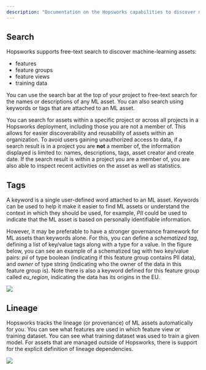 ```yaml
---
description: "Documentation on the Hopsworks capabilities to discover machine-learning assets"
---
```


## Search

Hopsworks supports free-text search to discover machine-learning assets:

* features
* feature groups
* feature views
* training data

You can use the search bar at the top of your project to free-text search for the names or descriptions of any ML asset. You can also search using keywords or tags that are attached to an ML asset.

You can search for assets within a specific project or across all projects in a Hopsworks deployment, including those you are not a member of. This allows for easier discoverability and reusability of assets within an organization. 
To avoid users gaining unauthorized access to data, if a search result is in a project you are **not** a member of, the information displayed is limited to: names, descriptions, tags, asset creator and create date. If the search result is within a project you are a member of, you are also able to inspect recent activities on the asset as well as statistics.
## Tags

A keyword is a single user-defined word attached to an ML asset. Keywords can be used to help it make it easier to find ML assets or understand the context in which they should be used, for example, *PII* could be used to indicate that the ML asset is based on personally identifiable information.

However, it may be preferable to have a stronger governance framework for ML assets than keywords alone. For this, you can define a *schematized tag*, defining a list of key/value tags along with a type for a value. In the figure below, you can see an example of a schematized tag with two key/value pairs: *pii* of type boolean (indicating if this feature group contains PII data), and *owner* of type string (indicating who the owner of the data in this feature group is). Note there is also a keyword defined for this feature group called *eu_region*, indicating the data has its origins in the EU.


<img src="../../../assets/images/concepts/projects/tags-keywords.png">


## Lineage

Hopsworks tracks the lineage (or provenance) of ML assets automatically for you. You can see what features are used in which feature view or training dataset. You can see what training dataset was used to train a given model. For assets that are managed outside of Hopsworks, there is support for the explicit definition of lineage dependencies.

<img src="../../../assets/images/concepts/projects/provenance.png">